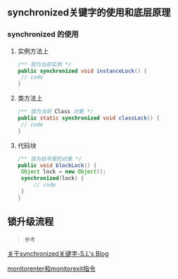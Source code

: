 ## synchronized关键字的使用和底层原理

### synchronized 的使用

1. 实例方法上

   ```java
   /** 锁为当前实例 */
   public synchronized void instanceLock() {
   	// code
   }
   ```

   

2. 类方法上

   ```java
   /** 锁为当前 Class 对象 */
   public static synchronized void classLock() {
   	// code
   }
   ```

   

3. 代码块

   ```java
   /** 锁为括号里的对象 */
   public void blockLock() {
   	Object lock = new Object();
   	synchronized(lock) {
   		// code
   	}
   }
   ```

   

## 锁升级流程



> `参考`

[关于synchronized关键字-S.L's Blog](https://elsef.com/2019/11/24/%E5%85%B3%E4%BA%8Esynchronized%E5%85%B3%E9%94%AE%E5%AD%97/)

[monitorenter和monitorexit指令](https://docs.oracle.com/javase/specs/jvms/se6/html/Instructions2.doc9.html)